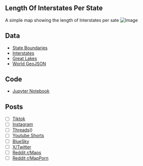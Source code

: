 ## Length Of Interstates Per State
A simple map showing the length of Interstates per sate
![Image](https://drive.google.com/uc?export=view&id=)

## Data
* [State Boundaries](https://www.census.gov/geographies/mapping-files/time-series/geo/carto-boundary-file.html)
* [Interstates](https://geodata.bts.gov/datasets/usdot::national-highway-system-nhs/about)
* [Great Lakes](https://usicecenter.gov/Products/GreatLakesData)
* [World GeoJSON](https://public.opendatasoft.com/explore/dataset/world-administrative-boundaries/export/?flg=en-us)

## Code
* [Jupyter Notebook](FormatData.ipynb)

## Posts
- [ ] [Tiktok]()
- [ ] [Instagram]()
- [ ] [Threads]()()
- [ ] [Youtube Shorts]()
- [ ] [BlueSky]()
- [ ] [X/Twitter]()
- [ ] [Reddit r/Maps]()
- [ ] [Reddit r/MapPorn]()
